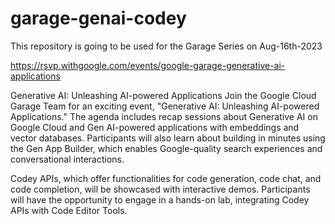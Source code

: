 # garage-genai-codey


This repository is going to be used for the Garage Series on Aug-16th-2023

https://rsvp.withgoogle.com/events/google-garage-generative-ai-applications

Generative AI: Unleashing AI-powered Applications
Join the Google Cloud Garage Team for an exciting event, "Generative AI: Unleashing AI-powered Applications." The agenda includes recap sessions about Generative AI on Google Cloud and Gen AI-powered applications with embeddings and vector databases. Participants will also learn about building in minutes using the Gen App Builder, which enables Google-quality search experiences and conversational interactions.

Codey APIs, which offer functionalities for code generation, code chat, and code completion, will be showcased with interactive demos. Participants will have the opportunity to engage in a hands-on lab, integrating Codey APIs with Code Editor Tools.

